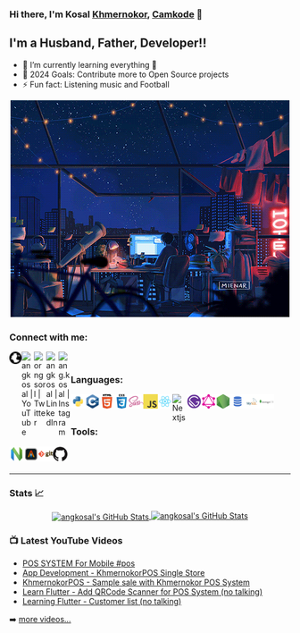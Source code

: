 ### Hi there, I'm Kosal [Khmernokor][website], [Camkode][camkode] 👋

## I'm a Husband, Father, Developer!!

- 🌱 I’m currently learning everything 🤣
- 🥅 2024 Goals: Contribute more to Open Source projects
- ⚡ Fun fact: Listening music and Football

<p align="center">
  <img src="images/nightlife.gif" alt="Kosal's Nightlight" />
</p>

### Connect with me:

[<img align="left" alt="khmernkor.com" width="22px" src="https://raw.githubusercontent.com/iconic/open-iconic/master/svg/globe.svg" />][website]
[<img align="left" alt="angkosal | YouTube" width="22px" src="https://cdn.jsdelivr.net/npm/simple-icons@v3/icons/youtube.svg" />][youtube]
[<img align="left" alt="orngsorl | Twitter" width="22px" src="https://cdn.jsdelivr.net/npm/simple-icons@v3/icons/twitter.svg" />][twitter]
[<img align="left" alt="angkosal | LinkedIn" width="22px" src="https://cdn.jsdelivr.net/npm/simple-icons@v3/icons/linkedin.svg" />][linkedin]
[<img align="left" alt="ang.kosal | Instagram" width="22px" src="https://cdn.jsdelivr.net/npm/simple-icons@v3/icons/instagram.svg" />][instagram]

<br />

### Languages:

[<img align="left" alt="python" width="26px" src="https://raw.githubusercontent.com/github/explore/80688e429a7d4ef2fca1e82350fe8e3517d3494d/topics/python/python.png" />][youtube]
[<img align="left" alt="cpp" width="26px" src="https://raw.githubusercontent.com/github/explore/80688e429a7d4ef2fca1e82350fe8e3517d3494d/topics/cpp/cpp.png" />][youtube]
[<img align="left" alt="HTML5" width="26px" src="https://raw.githubusercontent.com/github/explore/80688e429a7d4ef2fca1e82350fe8e3517d3494d/topics/html/html.png" />][youtube]
[<img align="left" alt="CSS3" width="26px" src="https://raw.githubusercontent.com/github/explore/80688e429a7d4ef2fca1e82350fe8e3517d3494d/topics/css/css.png" />][youtube]
[<img align="left" alt="Sass" width="26px" src="https://raw.githubusercontent.com/github/explore/80688e429a7d4ef2fca1e82350fe8e3517d3494d/topics/sass/sass.png" />][youtube]
[<img align="left" alt="JavaScript" width="26px" src="https://raw.githubusercontent.com/github/explore/80688e429a7d4ef2fca1e82350fe8e3517d3494d/topics/javascript/javascript.png" />][youtube]
[<img align="left" alt="React" width="26px" src="https://raw.githubusercontent.com/github/explore/80688e429a7d4ef2fca1e82350fe8e3517d3494d/topics/react/react.png" />][youtube]

[<img align="left" alt="Nextjs" width="26px" src="https://camo.githubusercontent.com/92ec9eb7eeab7db4f5919e3205918918c42e6772562afb4112a2909c1aaaa875/68747470733a2f2f6173736574732e76657263656c2e636f6d2f696d6167652f75706c6f61642f76313630373535343338352f7265706f7369746f726965732f6e6578742d6a732f6e6578742d6c6f676f2e706e67" />][youtube]
[<img align="left" alt="Gatsby" width="26px" src="https://raw.githubusercontent.com/github/explore/e94815998e4e0713912fed477a1f346ec04c3da2/topics/gatsby/gatsby.png" />][youtube]
[<img align="left" alt="GraphQL" width="26px" src="https://raw.githubusercontent.com/github/explore/80688e429a7d4ef2fca1e82350fe8e3517d3494d/topics/graphql/graphql.png" />][youtube]
[<img align="left" alt="Node.js" width="26px" src="https://raw.githubusercontent.com/github/explore/80688e429a7d4ef2fca1e82350fe8e3517d3494d/topics/nodejs/nodejs.png" />][youtube]
[<img align="left" alt="SQL" width="26px" src="https://raw.githubusercontent.com/github/explore/80688e429a7d4ef2fca1e82350fe8e3517d3494d/topics/sql/sql.png" />][youtube]
[<img align="left" alt="MySQL" width="26px" src="https://raw.githubusercontent.com/github/explore/80688e429a7d4ef2fca1e82350fe8e3517d3494d/topics/mysql/mysql.png" />][youtube]
[<img align="left" alt="MongoDB" width="26px" src="https://raw.githubusercontent.com/github/explore/80688e429a7d4ef2fca1e82350fe8e3517d3494d/topics/mongodb/mongodb.png" />][youtube]

<br />
<br />

### Tools:

[<img align="left" alt="Neovim" width="26px" src="https://raw.githubusercontent.com/github/explore/main/topics/neovim/neovim.png" />](https://neovim.io/)
[<img align="left" alt="Terminal" width="26px" src="https://raw.githubusercontent.com/alacritty/alacritty/master/extra/logo/compat/alacritty-term%2Bscanlines.png" />](https://github.com/alacritty/alacritty)
[<img align="left" alt="Git" width="26px" src="https://raw.githubusercontent.com/github/explore/80688e429a7d4ef2fca1e82350fe8e3517d3494d/topics/git/git.png" />](https://git-scm.com/downloads)
[<img align="left" alt="GitHub" width="26px" src="https://raw.githubusercontent.com/github/explore/78df643247d429f6cc873026c0622819ad797942/topics/github/github.png" />](https://github.com)

<br />
<br />

---

### Stats 📈

<p align="center">
    <a href="https://github.com/angkosal">
      <img align="center" src="https://github-readme-stats.vercel.app/api/top-langs?username=angkosal&show_icons=true&title_color=70a5fd&icon_color=bf91f3&text_color=38bdae&bg_color=0D1117" alt="angkosal's GitHub Stats" />
    </a>
    <a href="https://github.com/angkosal">
      <img align="top" src="https://github-readme-stats.vercel.app/api?username=angkosal&show_icons=true&line_height=27&title_color=70a5fd&icon_color=bf91f3&text_color=38bdae&bg_color=0D1117" alt="angkosal's GitHub Stats" />
    </a>
</p>

### 📺 Latest YouTube Videos

<!-- YOUTUBE:START -->
- [POS SYSTEM For Mobile #pos](https://www.youtube.com/watch?v=C7bXzsRf0d8)
- [App Development - KhmernokorPOS Single Store](https://www.youtube.com/watch?v=zXsCJv_msA8)
- [KhmernokorPOS - Sample sale with Khmernokor POS System](https://www.youtube.com/watch?v=qqUSv7ab3dk)
- [Learn Flutter - Add QRCode Scanner for POS System &lpar;no talking&rpar;](https://www.youtube.com/watch?v=yhqZSiBlFSQ)
- [Learning Flutter - Customer list &lpar;no talking&rpar;](https://www.youtube.com/watch?v=HsoIh8F1XDc)
<!-- YOUTUBE:END -->

➡️ [more videos...](https://youtube.com/angkosal)

[website]: https://www.khmernokor.com
[camkode]: https://camkode.com
[twitter]: https://twitter.com/orngsorl
[youtube]: https://youtube.com/angkosal
[instagram]: https://instagram.com/ang.kosal
[linkedin]: https://linkedin.com/in/angkosal
